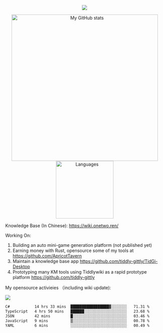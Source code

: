 <a href="https://github.com/linonetwo">
    <p align="center">
        <img src="https://github-profile-trophy.vercel.app/?username=linonetwo&column=7&theme=onedark"/>
    </p>
</a>
<a align="center" href="https://github.com/linonetwo">
  <p align="center">
    <img src="https://github-readme-stats.vercel.app/api?username=linonetwo&show_icons=true&count_private=true" alt="My GitHub stats" width="465"/>
    <img src="https://github-readme-stats.vercel.app/api/top-langs/?username=linonetwo&layout=compact&langs_count=10" alt="Languages" height="183">
  </p>
</a>

Knowledge Base (In Chinese): https://wiki.onetwo.ren/

Working On: 

1. Building an auto mini-game generation platform (not published yet)
1. Earning money with Rust, opensource some of my tools at https://github.com/ApricotTavern
1. Maintain a knowledge base app https://github.com/tiddly-gittly/TidGi-Desktop
1. Prototyping many KM tools using Tiddlywiki as a rapid prototype platform https://github.com/tiddly-gittly

My opensource activieies （including wiki update):

![](https://visitor-badge.glitch.me/badge?page_id=linonetwo.linonetwo)

<!--START_SECTION:waka-->

```txt
C#           14 hrs 33 mins  █████████████████▓░░░░░░░   71.31 %
TypeScript   4 hrs 50 mins   ██████░░░░░░░░░░░░░░░░░░░   23.68 %
JSON         42 mins         █░░░░░░░░░░░░░░░░░░░░░░░░   03.46 %
JavaScript   9 mins          ▒░░░░░░░░░░░░░░░░░░░░░░░░   00.78 %
YAML         6 mins          ░░░░░░░░░░░░░░░░░░░░░░░░░   00.49 %
```

<!--END_SECTION:waka-->
